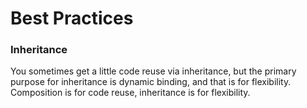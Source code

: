 # Best Practices









### Inheritance

You sometimes get a little code reuse via inheritance, but the primary purpose for inheritance is dynamic binding, and that is for flexibility. Composition is for code reuse, inheritance is for flexibility.